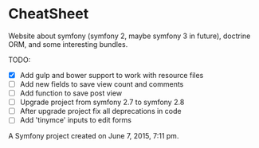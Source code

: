 CheatSheet
==========

Website about symfony (symfony 2, maybe symfony 3 in future), doctrine ORM, and some interesting bundles.

TODO:

- [X] Add gulp and bower support to work with resource files
- [ ] Add new fields to save view count and comments
- [ ] Add function to save post view
- [ ] Upgrade project from symfony 2.7 to symfony 2.8
- [ ] After upgrade project fix all deprecations in code
- [ ] Add 'tinymce' inputs to edit forms

A Symfony project created on June 7, 2015, 7:11 pm.
